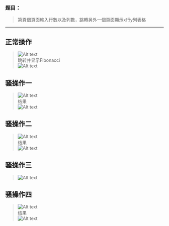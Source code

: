 ### 题目：

> 第頁個頁面輸入行數以及列數，跳轉另外一個頁面顯示x行y列表格

***
## 正常操作
> ![Alt text](https://raw.githubusercontent.com/gzhuchy/JSP_code/master/jsp_01/Photos/2017-10-11%2000-24-17%E5%B1%8F%E5%B9%95%E6%88%AA%E5%9B%BE.png)  
跳转并显示Fibonacci  
![Alt text](https://raw.githubusercontent.com/gzhuchy/JSP_code/master/jsp_01/Photos/2017-10-11%2000-24-26%E5%B1%8F%E5%B9%95%E6%88%AA%E5%9B%BE.png)

## 骚操作一
> ![Alt text](https://raw.githubusercontent.com/gzhuchy/JSP_code/master/jsp_01/Photos/2017-10-11%2000-24-36%E5%B1%8F%E5%B9%95%E6%88%AA%E5%9B%BE.png)  
结果  
![Alt text](https://raw.githubusercontent.com/gzhuchy/JSP_code/master/jsp_01/Photos/2017-10-11%2000-24-52%E5%B1%8F%E5%B9%95%E6%88%AA%E5%9B%BE.png)

## 骚操作二
> ![Alt text](https://raw.githubusercontent.com/gzhuchy/JSP_code/master/jsp_01/Photos/2017-10-11%2000-24-36%E5%B1%8F%E5%B9%95%E6%88%AA%E5%9B%BE.png)  
结果  
![Alt text](https://raw.githubusercontent.com/gzhuchy/JSP_code/master/jsp_01/Photos/2017-10-11%2000-24-52%E5%B1%8F%E5%B9%95%E6%88%AA%E5%9B%BE.png)

## 骚操作三
> ![Alt text](https://raw.githubusercontent.com/gzhuchy/JSP_code/master/jsp_01/Photos/2017-10-11%2000-25-04%E5%B1%8F%E5%B9%95%E6%88%AA%E5%9B%BE.png)

## 骚操作四
> ![Alt text](https://raw.githubusercontent.com/gzhuchy/JSP_code/master/jsp_01/Photos/2017-10-11%2000-25-20%E5%B1%8F%E5%B9%95%E6%88%AA%E5%9B%BE.png)  
结果  
![Alt text](https://raw.githubusercontent.com/gzhuchy/JSP_code/master/jsp_01/Photos/2017-10-11%2000-25-28%E5%B1%8F%E5%B9%95%E6%88%AA%E5%9B%BE.png)


